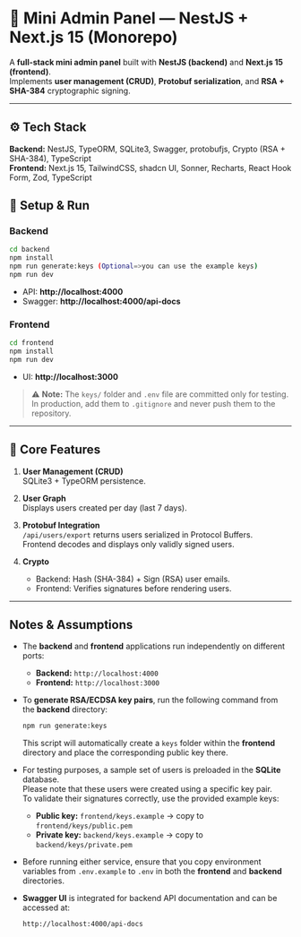 # 🧩 Mini Admin Panel — NestJS + Next.js 15 (Monorepo)

A **full-stack mini admin panel** built with **NestJS (backend)** and **Next.js 15 (frontend)**.  
Implements **user management (CRUD)**, **Protobuf serialization**, and **RSA + SHA-384** cryptographic signing.

---

## ⚙️ Tech Stack

**Backend:** NestJS, TypeORM, SQLite3, Swagger, protobufjs, Crypto (RSA + SHA-384), TypeScript  
**Frontend:** Next.js 15, TailwindCSS, shadcn UI, Sonner, Recharts, React Hook Form, Zod, TypeScript

## 🚀 Setup & Run

### Backend

```bash
cd backend
npm install
npm run generate:keys (Optional=>you can use the example keys)
npm run dev
```

- API: **http://localhost:4000**
- Swagger: **http://localhost:4000/api-docs**

### Frontend

```bash
cd frontend
npm install
npm run dev
```

- UI: **http://localhost:3000**

> ⚠️ **Note:** The `keys/` folder and `.env` file are committed only for testing.  
> In production, add them to `.gitignore` and never push them to the repository.

---

## 🔑 Core Features

1. **User Management (CRUD)**  
   SQLite3 + TypeORM persistence.

2. **User Graph**  
   Displays users created per day (last 7 days).

3. **Protobuf Integration**  
   `/api/users/export` returns users serialized in Protocol Buffers.  
   Frontend decodes and displays only validly signed users.

4. **Crypto**
   - Backend: Hash (SHA-384) + Sign (RSA) user emails.
   - Frontend: Verifies signatures before rendering users.

---

## Notes & Assumptions

- The **backend** and **frontend** applications run independently on different ports:

  - **Backend:** `http://localhost:4000`
  - **Frontend:** `http://localhost:3000`

- To **generate RSA/ECDSA key pairs**, run the following command from the **backend** directory:

  ```bash
  npm run generate:keys
  ```

  This script will automatically create a `keys` folder within the **frontend** directory and place the corresponding public key there.

- For testing purposes, a sample set of users is preloaded in the **SQLite** database.  
  Please note that these users were created using a specific key pair.  
  To validate their signatures correctly, use the provided example keys:

  - **Public key:** `frontend/keys.example` → copy to `frontend/keys/public.pem`
  - **Private key:** `backend/keys.example` → copy to `backend/keys/private.pem`

- Before running either service, ensure that you copy environment variables from `.env.example` to `.env` in both the **frontend** and **backend** directories.

- **Swagger UI** is integrated for backend API documentation and can be accessed at:
  ```
  http://localhost:4000/api-docs
  ```
